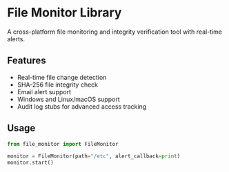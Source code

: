 # File Monitor Library

A cross-platform file monitoring and integrity verification tool with real-time alerts.

## Features

- Real-time file change detection
- SHA-256 file integrity check
- Email alert support
- Windows and Linux/macOS support
- Audit log stubs for advanced access tracking

## Usage

```python
from file_monitor import FileMonitor

monitor = FileMonitor(path="/etc", alert_callback=print)
monitor.start()
```
